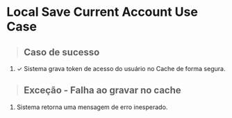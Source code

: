 # Local Save Current Account Use Case

> ## Caso de sucesso
1. ✓ Sistema grava token de acesso do usuário no Cache de forma segura.

> ## Exceção - Falha ao gravar no cache
1. Sistema retorna uma mensagem de erro inesperado.
